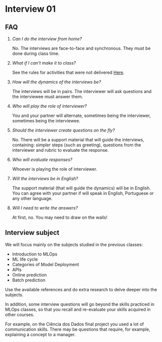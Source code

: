 # Interview 01

## FAQ

1. *Can I do the interview from home?*

    No. The interviews are face-to-face and synchronous. They must be done during class time.

1. *What if I can't make it to class?*

    See the rules for activities that were not delivered [Here](../../about.md#final-grade).

1. *How will the dynamics of the interviews be?*

    The interviews will be in pairs. The interviewer will ask questions and the interviewee must answer them.

1. *Who will play the role of interviewer?*

    You and your partner will alternate, sometimes being the interviewer, sometimes being the interviewee.

1. *Should the interviewer create questions on the fly?*

    No. There will be a support material that will guide the interviews, containing: simpler steps (such as greeting), questions from the interviewer and rubric to evaluate the response.

1. *Who will evaluate responses?*

    Whoever is playing the role of interviewer.

1. *Will the interviews be in English?*

    The support material (that will guide the dynamics) will be in English. You can agree with your partner if will speak in English, Portuguese or any other language.

1. *Will I need to write the answers?*

    At first, no. You may need to draw on the walls!

## Interview subject

We will focus mainly on the subjects studied in the previous classes:

- Introduction to MLOps
- ML life cycle
- Categories of Model Deployment
- APIs
- Online prediction
- Batch prediction

Use the available references and do extra research to delve deeper into the subjects.

In addition, some interview questions will go beyond the skills practiced in MLOps classes, so that you recall and re-evaluate your skills acquired in other courses.

For example, on the Ciência dos Dados final project you used a lot of communication skills. There may be questions that require, for example, explaining a concept to a manager.
